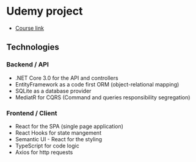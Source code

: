 # Udemy project

- [Course link](https://www.udemy.com/course/complete-guide-to-building-an-app-with-net-core-and-react/)

## Technologies

### Backend / API
- .NET Core 3.0 for the API and controllers
- EntityFramework as a code first ORM (object-relational mapping)
- SQLite as a database provider
- MediatR for CQRS (Command and queries responsibility segregation)

### Frontend / Client
- React for the SPA (single page application)
- React Hooks for state mangement
- Semantic UI - React for the styling
- TypeScript for code logic
- Axios for http requests
